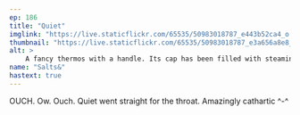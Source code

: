```yaml
---
ep: 186
title: "Quiet"
imglink: "https://live.staticflickr.com/65535/50983018787_e443b52ca4_o.jpg"
thumbnail: "https://live.staticflickr.com/65535/50983018787_e3a656a8e8_q.jpg"
alt: >
    A fancy thermos with a handle. Its cap has been filled with steaming tea and placed to its left. Above this are the words &quot;... and it always had to be that bloody oolong.&quot; The word &quot;Quiet&quot; is etched into the bottom of the thermos. All of this is surrounded by wisps of fog.
name: "Salts&"
hastext: true
---
```

OUCH. Ow. Ouch. Quiet went straight for the throat. Amazingly cathartic ^-^